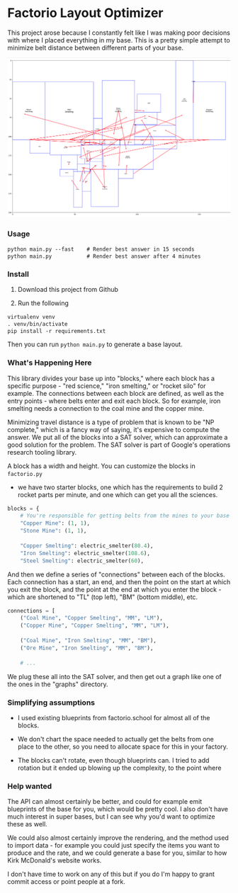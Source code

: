 # Factorio Layout Optimizer

This project arose because I constantly felt like I was making poor decisions
with where I placed everything in my base. This is a pretty simple attempt to
minimize belt distance between different parts of your base.

<img
src="https://github.com/kevinburke/factorio-layout-optimizer/blob/main/graphs/labs-and-rocket.png?raw=true"
alt="Optimized Factorio base placement"
/>

### Usage

```
python main.py --fast    # Render best answer in 15 seconds
python main.py           # Render best answer after 4 minutes
```

### Install

1. Download this project from Github

2. Run the following

```
virtualenv venv
. venv/bin/activate
pip install -r requirements.txt
```

Then you can run `python main.py` to generate a base layout.

### What's Happening Here

This library divides your base up into "blocks," where each block has a specific
purpose - "red science," "iron smelting," or "rocket silo" for example. The
connections between each block are defined, as well as the entry points -
where belts enter and exit each block. So for example, iron smelting needs a
connection to the coal mine and the copper mine.

Minimizing travel distance is a type of problem that is known to be "NP
complete," which is a fancy way of saying, it's expensive to compute the answer.
We put all of the blocks into a SAT solver, which can approximate a good
solution for the problem. The SAT solver is part of Google's operations research
tooling library.

A block has a width and height. You can customize the blocks in `factorio.py`
- we have two starter blocks, one which has the requirements to build 2 rocket
parts per minute, and one which can get you all the sciences.

```python
blocks = {
    # You're responsible for getting belts from the mines to your base
    "Copper Mine": (1, 1),
    "Stone Mine": (1, 1),

    "Copper Smelting": electric_smelter(80.4),
    "Iron Smelting": electric_smelter(108.6),
    "Steel Smelting": electric_smelter(60),
```

And then we define a series of "connections" between each of the blocks. Each
connection has a start, an end, and then the point on the start at which you
exit the block, and the point at the end at which you enter the block - which
are shortened to "TL" (top left), "BM" (bottom middle), etc.

```python
connections = [
    ("Coal Mine", "Copper Smelting", "MM", "LM"),
    ("Copper Mine", "Copper Smelting", "MM", "LM"),

    ("Coal Mine", "Iron Smelting", "MM", "BM"),
    ("Ore Mine", "Iron Smelting", "MM", "BM"),

    # ...
```

We plug these all into the SAT solver, and then get out a graph like one of the
ones in the "graphs" directory.

### Simplifying assumptions

- I used existing blueprints from factorio.school for almost all of the blocks.

- We don't chart the space needed to actually get the belts from one place to
  the other, so you need to allocate space for this in your factory.

- The blocks can't rotate, even though blueprints can. I tried to add rotation
  but it ended up blowing up the complexity, to the point where

### Help wanted

The API can almost certainly be better, and could for example emit blueprints
of the base for you, which would be pretty cool. I also don't have much interest
in super bases, but I can see why you'd want to optimize these as well.

We could also almost certainly improve the rendering, and the method used
to import data - for example you could just specify the items you want to
produce and the rate, and we could generate a base for you, similar to how Kirk
McDonald's website works.

I don't have time to work on any of this but if you do I'm happy to grant commit
access or point people at a fork.
